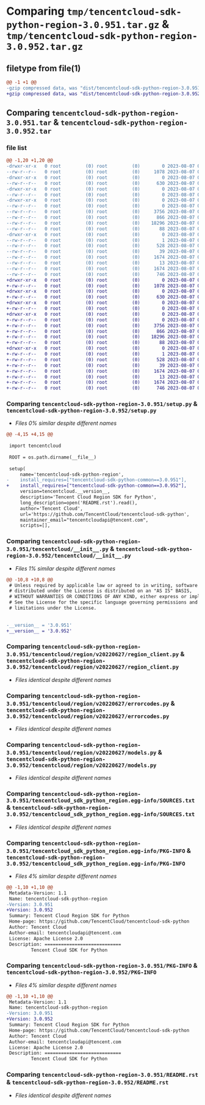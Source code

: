 # Comparing `tmp/tencentcloud-sdk-python-region-3.0.951.tar.gz` & `tmp/tencentcloud-sdk-python-region-3.0.952.tar.gz`

## filetype from file(1)

```diff
@@ -1 +1 @@
-gzip compressed data, was "dist/tencentcloud-sdk-python-region-3.0.951.tar", last modified: Mon Aug  7 00:32:23 2023, max compression
+gzip compressed data, was "dist/tencentcloud-sdk-python-region-3.0.952.tar", last modified: Mon Aug  7 09:00:12 2023, max compression
```

## Comparing `tencentcloud-sdk-python-region-3.0.951.tar` & `tencentcloud-sdk-python-region-3.0.952.tar`

### file list

```diff
@@ -1,20 +1,20 @@
-drwxr-xr-x   0 root         (0) root         (0)        0 2023-08-07 00:32:23.000000 tencentcloud-sdk-python-region-3.0.951/
--rw-r--r--   0 root         (0) root         (0)     1078 2023-08-07 00:32:23.000000 tencentcloud-sdk-python-region-3.0.951/setup.py
-drwxr-xr-x   0 root         (0) root         (0)        0 2023-08-07 00:32:23.000000 tencentcloud-sdk-python-region-3.0.951/tencentcloud/
--rw-r--r--   0 root         (0) root         (0)      630 2023-08-07 00:32:23.000000 tencentcloud-sdk-python-region-3.0.951/tencentcloud/__init__.py
-drwxr-xr-x   0 root         (0) root         (0)        0 2023-08-07 00:32:23.000000 tencentcloud-sdk-python-region-3.0.951/tencentcloud/region/
--rw-r--r--   0 root         (0) root         (0)        0 2023-08-07 00:32:23.000000 tencentcloud-sdk-python-region-3.0.951/tencentcloud/region/__init__.py
-drwxr-xr-x   0 root         (0) root         (0)        0 2023-08-07 00:32:23.000000 tencentcloud-sdk-python-region-3.0.951/tencentcloud/region/v20220627/
--rw-r--r--   0 root         (0) root         (0)        0 2023-08-07 00:32:23.000000 tencentcloud-sdk-python-region-3.0.951/tencentcloud/region/v20220627/__init__.py
--rw-r--r--   0 root         (0) root         (0)     3756 2023-08-07 00:32:23.000000 tencentcloud-sdk-python-region-3.0.951/tencentcloud/region/v20220627/region_client.py
--rw-r--r--   0 root         (0) root         (0)      866 2023-08-07 00:32:23.000000 tencentcloud-sdk-python-region-3.0.951/tencentcloud/region/v20220627/errorcodes.py
--rw-r--r--   0 root         (0) root         (0)    18296 2023-08-07 00:32:23.000000 tencentcloud-sdk-python-region-3.0.951/tencentcloud/region/v20220627/models.py
--rw-r--r--   0 root         (0) root         (0)       88 2023-08-07 00:32:23.000000 tencentcloud-sdk-python-region-3.0.951/setup.cfg
-drwxr-xr-x   0 root         (0) root         (0)        0 2023-08-07 00:32:23.000000 tencentcloud-sdk-python-region-3.0.951/tencentcloud_sdk_python_region.egg-info/
--rw-r--r--   0 root         (0) root         (0)        1 2023-08-07 00:32:23.000000 tencentcloud-sdk-python-region-3.0.951/tencentcloud_sdk_python_region.egg-info/dependency_links.txt
--rw-r--r--   0 root         (0) root         (0)      528 2023-08-07 00:32:23.000000 tencentcloud-sdk-python-region-3.0.951/tencentcloud_sdk_python_region.egg-info/SOURCES.txt
--rw-r--r--   0 root         (0) root         (0)       39 2023-08-07 00:32:23.000000 tencentcloud-sdk-python-region-3.0.951/tencentcloud_sdk_python_region.egg-info/requires.txt
--rw-r--r--   0 root         (0) root         (0)     1674 2023-08-07 00:32:23.000000 tencentcloud-sdk-python-region-3.0.951/tencentcloud_sdk_python_region.egg-info/PKG-INFO
--rw-r--r--   0 root         (0) root         (0)       13 2023-08-07 00:32:23.000000 tencentcloud-sdk-python-region-3.0.951/tencentcloud_sdk_python_region.egg-info/top_level.txt
--rw-r--r--   0 root         (0) root         (0)     1674 2023-08-07 00:32:23.000000 tencentcloud-sdk-python-region-3.0.951/PKG-INFO
--rw-r--r--   0 root         (0) root         (0)      746 2023-08-07 00:32:23.000000 tencentcloud-sdk-python-region-3.0.951/README.rst
+drwxr-xr-x   0 root         (0) root         (0)        0 2023-08-07 09:00:12.000000 tencentcloud-sdk-python-region-3.0.952/
+-rw-r--r--   0 root         (0) root         (0)     1078 2023-08-07 09:00:12.000000 tencentcloud-sdk-python-region-3.0.952/setup.py
+drwxr-xr-x   0 root         (0) root         (0)        0 2023-08-07 09:00:12.000000 tencentcloud-sdk-python-region-3.0.952/tencentcloud/
+-rw-r--r--   0 root         (0) root         (0)      630 2023-08-07 09:00:12.000000 tencentcloud-sdk-python-region-3.0.952/tencentcloud/__init__.py
+drwxr-xr-x   0 root         (0) root         (0)        0 2023-08-07 09:00:12.000000 tencentcloud-sdk-python-region-3.0.952/tencentcloud/region/
+-rw-r--r--   0 root         (0) root         (0)        0 2023-08-07 09:00:12.000000 tencentcloud-sdk-python-region-3.0.952/tencentcloud/region/__init__.py
+drwxr-xr-x   0 root         (0) root         (0)        0 2023-08-07 09:00:12.000000 tencentcloud-sdk-python-region-3.0.952/tencentcloud/region/v20220627/
+-rw-r--r--   0 root         (0) root         (0)        0 2023-08-07 09:00:12.000000 tencentcloud-sdk-python-region-3.0.952/tencentcloud/region/v20220627/__init__.py
+-rw-r--r--   0 root         (0) root         (0)     3756 2023-08-07 09:00:12.000000 tencentcloud-sdk-python-region-3.0.952/tencentcloud/region/v20220627/region_client.py
+-rw-r--r--   0 root         (0) root         (0)      866 2023-08-07 09:00:12.000000 tencentcloud-sdk-python-region-3.0.952/tencentcloud/region/v20220627/errorcodes.py
+-rw-r--r--   0 root         (0) root         (0)    18296 2023-08-07 09:00:12.000000 tencentcloud-sdk-python-region-3.0.952/tencentcloud/region/v20220627/models.py
+-rw-r--r--   0 root         (0) root         (0)       88 2023-08-07 09:00:12.000000 tencentcloud-sdk-python-region-3.0.952/setup.cfg
+drwxr-xr-x   0 root         (0) root         (0)        0 2023-08-07 09:00:12.000000 tencentcloud-sdk-python-region-3.0.952/tencentcloud_sdk_python_region.egg-info/
+-rw-r--r--   0 root         (0) root         (0)        1 2023-08-07 09:00:12.000000 tencentcloud-sdk-python-region-3.0.952/tencentcloud_sdk_python_region.egg-info/dependency_links.txt
+-rw-r--r--   0 root         (0) root         (0)      528 2023-08-07 09:00:12.000000 tencentcloud-sdk-python-region-3.0.952/tencentcloud_sdk_python_region.egg-info/SOURCES.txt
+-rw-r--r--   0 root         (0) root         (0)       39 2023-08-07 09:00:12.000000 tencentcloud-sdk-python-region-3.0.952/tencentcloud_sdk_python_region.egg-info/requires.txt
+-rw-r--r--   0 root         (0) root         (0)     1674 2023-08-07 09:00:12.000000 tencentcloud-sdk-python-region-3.0.952/tencentcloud_sdk_python_region.egg-info/PKG-INFO
+-rw-r--r--   0 root         (0) root         (0)       13 2023-08-07 09:00:12.000000 tencentcloud-sdk-python-region-3.0.952/tencentcloud_sdk_python_region.egg-info/top_level.txt
+-rw-r--r--   0 root         (0) root         (0)     1674 2023-08-07 09:00:12.000000 tencentcloud-sdk-python-region-3.0.952/PKG-INFO
+-rw-r--r--   0 root         (0) root         (0)      746 2023-08-07 09:00:12.000000 tencentcloud-sdk-python-region-3.0.952/README.rst
```

### Comparing `tencentcloud-sdk-python-region-3.0.951/setup.py` & `tencentcloud-sdk-python-region-3.0.952/setup.py`

 * *Files 0% similar despite different names*

```diff
@@ -4,15 +4,15 @@
 
 import tencentcloud
 
 ROOT = os.path.dirname(__file__)
 
 setup(
     name='tencentcloud-sdk-python-region',
-    install_requires=["tencentcloud-sdk-python-common==3.0.951"],
+    install_requires=["tencentcloud-sdk-python-common==3.0.952"],
     version=tencentcloud.__version__,
     description='Tencent Cloud Region SDK for Python',
     long_description=open('README.rst').read(),
     author='Tencent Cloud',
     url='https://github.com/TencentCloud/tencentcloud-sdk-python',
     maintainer_email="tencentcloudapi@tencent.com",
     scripts=[],
```

### Comparing `tencentcloud-sdk-python-region-3.0.951/tencentcloud/__init__.py` & `tencentcloud-sdk-python-region-3.0.952/tencentcloud/__init__.py`

 * *Files 1% similar despite different names*

```diff
@@ -10,8 +10,8 @@
 # Unless required by applicable law or agreed to in writing, software
 # distributed under the License is distributed on an "AS IS" BASIS,
 # WITHOUT WARRANTIES OR CONDITIONS OF ANY KIND, either express or implied.
 # See the License for the specific language governing permissions and
 # limitations under the License.
 
 
-__version__ = '3.0.951'
+__version__ = '3.0.952'
```

### Comparing `tencentcloud-sdk-python-region-3.0.951/tencentcloud/region/v20220627/region_client.py` & `tencentcloud-sdk-python-region-3.0.952/tencentcloud/region/v20220627/region_client.py`

 * *Files identical despite different names*

### Comparing `tencentcloud-sdk-python-region-3.0.951/tencentcloud/region/v20220627/errorcodes.py` & `tencentcloud-sdk-python-region-3.0.952/tencentcloud/region/v20220627/errorcodes.py`

 * *Files identical despite different names*

### Comparing `tencentcloud-sdk-python-region-3.0.951/tencentcloud/region/v20220627/models.py` & `tencentcloud-sdk-python-region-3.0.952/tencentcloud/region/v20220627/models.py`

 * *Files identical despite different names*

### Comparing `tencentcloud-sdk-python-region-3.0.951/tencentcloud_sdk_python_region.egg-info/SOURCES.txt` & `tencentcloud-sdk-python-region-3.0.952/tencentcloud_sdk_python_region.egg-info/SOURCES.txt`

 * *Files identical despite different names*

### Comparing `tencentcloud-sdk-python-region-3.0.951/tencentcloud_sdk_python_region.egg-info/PKG-INFO` & `tencentcloud-sdk-python-region-3.0.952/tencentcloud_sdk_python_region.egg-info/PKG-INFO`

 * *Files 4% similar despite different names*

```diff
@@ -1,10 +1,10 @@
 Metadata-Version: 1.1
 Name: tencentcloud-sdk-python-region
-Version: 3.0.951
+Version: 3.0.952
 Summary: Tencent Cloud Region SDK for Python
 Home-page: https://github.com/TencentCloud/tencentcloud-sdk-python
 Author: Tencent Cloud
 Author-email: tencentcloudapi@tencent.com
 License: Apache License 2.0
 Description: ============================
         Tencent Cloud SDK for Python
```

### Comparing `tencentcloud-sdk-python-region-3.0.951/PKG-INFO` & `tencentcloud-sdk-python-region-3.0.952/PKG-INFO`

 * *Files 4% similar despite different names*

```diff
@@ -1,10 +1,10 @@
 Metadata-Version: 1.1
 Name: tencentcloud-sdk-python-region
-Version: 3.0.951
+Version: 3.0.952
 Summary: Tencent Cloud Region SDK for Python
 Home-page: https://github.com/TencentCloud/tencentcloud-sdk-python
 Author: Tencent Cloud
 Author-email: tencentcloudapi@tencent.com
 License: Apache License 2.0
 Description: ============================
         Tencent Cloud SDK for Python
```

### Comparing `tencentcloud-sdk-python-region-3.0.951/README.rst` & `tencentcloud-sdk-python-region-3.0.952/README.rst`

 * *Files identical despite different names*

